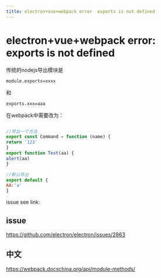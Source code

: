```yaml
---
title: electron+vue+webpack error  exports is not defined
---
```


# electron+vue+webpack error:  exports is not defined

传统的nodejs导出模块是

`module.exports=xxxx`

和

`exports.xxx=aaa`


在webpack中需要改为：

```javascript

//导出一个方法
export const Command = function (name) {
return '123'
}
export function Test(aa) {
alert(aa)
}

//默认导出
export default {
AA:'a'
}

```

issue see link:

## issue

https://github.com/electron/electron/issues/2863 

## 中文
https://webpack.docschina.org/api/module-methods/